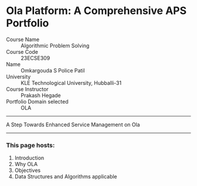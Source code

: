 # Ola Platform: A Comprehensive APS Portfolio

<dl>
<dt>Course Name</dt>
<dd>Algorithmic Problem Solving</dd>
<dt>Course Code</dt>
<dd>23ECSE309</dd>
<dt>Name</dt>
<dd>Omkargouda S Police Patil</dd>
<dt>University</dt>
<dd>KLE Technological University, Hubballi-31</dd>
<dt>Course Instructor</dt>
<dd>Prakash Hegade</dd>
<dt>Portfolio Domain selected</dt>
<dd>OLA</dd>
</dl>

* * *
A Step Towards Enhanced Service Management on Ola
* * *

### This page hosts:

1. Introduction
2. Why OLA
3. Objectives
4. Data Structures and Algorithms applicable
